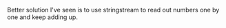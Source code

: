 Better solution I've seen is to use stringstream to read out numbers one by one and keep adding up.
